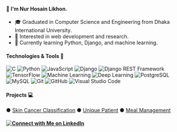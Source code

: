 #### 👋 I'm Nur Hosain Likhon.
- 🎓 Graduated in Computer Science and Engineering from Dhaka International University.
- 👀 Interested in web development and research.
- 🌱 Currently learning Python, Django, and machine learning.


#### Technologies & Tools 🔧

![C](https://img.shields.io/badge/-C-555555?style=flat-square&logo=c)
![Python](https://img.shields.io/badge/-Python-306998?style=flat-square&logo=Python&logoColor=white)
![JavaScript](https://img.shields.io/badge/-JavaScript-F7DF1E?style=flat-square&logo=javascript&logoColor=black)
![Django](https://img.shields.io/badge/-Django-092E20?style=flat-square&logo=django)
![Django REST Framework](https://img.shields.io/badge/-Django%20REST%20Framework-092E20?style=flat-square&logo=django)
![TensorFlow](https://img.shields.io/badge/-TensorFlow-FF6F00?style=flat-square&logo=tensorflow&logoColor=white)
![Machine Learning](https://img.shields.io/badge/-Machine%20Learning-FF6F00?style=flat-square&logo=TensorFlow&logoColor=white)
![Deep Learning](https://img.shields.io/badge/-Deep%20Learning-FF6F00?style=flat-square&logo=keras&logoColor=white)
![PostgreSQL](https://img.shields.io/badge/-PostgreSQL-4169E1?style=flat-square&logo=postgresql&logoColor=white)
![MySQL](https://img.shields.io/badge/-MySQL-00758F?style=flat-square&logo=mysql&logoColor=white)
![Git](https://img.shields.io/badge/-Git-F05032?style=flat-square&logo=git&logoColor=white)
![GitHub](https://img.shields.io/badge/-GitHub-181717?style=flat-square&logo=github)
![Visual Studio Code](https://img.shields.io/badge/-Visual%20Studio%20Code-007ACC?style=flat-square&logo=visual-studio-code)


#### Projects 💻

&#9679; [Skin Cancer Classification](https://github.com/bithunger/skin_cancer_classification) &#9679; [Unique Patient](https://github.com/bithunger/Unique-Patient) &#9679; [Meal Management](https://github.com/bithunger/meal_management)


#### [![Connect with Me on LinkedIn](https://img.shields.io/badge/-Connect%20with%20Me%20on%20LinkedIn-blue?style=flat-square&logo=linkedin&logoColor=white)](https://www.linkedin.com/in/nur-hosain-likhon/)

